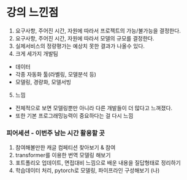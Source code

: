 # 강의 느낀점

1. 요구사항, 주어진 시간, 자원에 따라서 프로젝트의 가능/불가능을 결정한다.
2. 요구사항, 주어진 시간, 자원에 따라서 모델의 규모를 결정한다.
3. 실제서비스의 정량평가는 예상치 못한 결과가 나올수 있다.
4. 크게 세가지 개발팀
  * 데이터
  * 각종 자동화 툴(라벨링, 모델분석 등)
  * 모델링, 경량화, 모델서빙

5. 느낌  
* 전체적으로 보면 모델링뿐만 아니라 다른 개발들이 더 많다고 느껴졌다.
* 또한 기본 프로그래밍능력이 중요하다는 걸 다시 느낌

### 피어세션 - 이번주 남는 시간 활용할 곳
1. 참여해볼만한 캐글 컴페티션 찾아보기 & 참여
2. transformer를 이용한 번역 모델링 해보기
3. 포트폴리오 업데이트, 면접대비 느낌으로 배운 내용을 질답형태로 정리하기
4. 학습데이터 처리, pytorch로 모델링, 파이프라인 구성해보기 (나)
